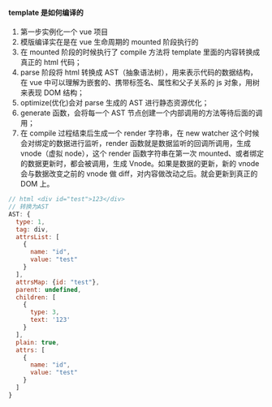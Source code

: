 #### template 是如何编译的

1. 第一步实例化一个 vue 项目
2. 模版编译实在是在 vue 生命周期的 mounted 阶段执行的
3. 在 mounted 阶段的时候执行了 compile 方法将 template 里面的内容转换成真正的 html 代码；
4. parse 阶段将 html 转换成 AST（抽象语法树），用来表示代码的数据结构，在 vue 中可以理解为嵌套的、携带标签名、属性和父子关系的 js 对象，用树来表现 DOM 结构；
5. optimize(优化)会对 parse 生成的 AST 进行静态资源优化；
6. generate 函数，会将每一个 AST 节点创建一个内部调用的方法等待后面的调用；
7. 在 compile 过程结束后生成一个 render 字符串，在 new watcher 这个时候会对绑定的数据进行监听，render 函数就是数据监听的回调所调用，生成 vnode（虚拟 node），这个 render 函数字符串在第一次 mounted、或者绑定的数据更新时，都会被调用，生成 Vnode。如果是数据的更新，新的 vnode 会与数据改变之前的 vnode 做 diff，对内容做改动之后。就会更新到真正的 DOM 上。

```js
// html <div id="test">123</div>
// 转换为AST
AST: {
  type: 1,
  tag: div,
  attrsList: [
    {
      name: "id",
      value: "test"
    }
  ],
  attrsMap: {id: "test"},
  parent: undefined,
  children: [
    {
      type: 3,
      text: '123'
    }
  ],
  plain: true,
  attrs: [
    {
      name: "id",
      value: "test"
    }
  ]
}
```
